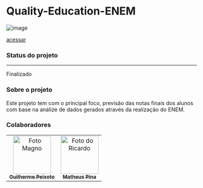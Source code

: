 # Quality-Education-ENEM


![image](https://user-images.githubusercontent.com/48967037/163868379-ef9076b3-1ee6-4a78-be4b-bff95183078f.png)

<a href="https://www.kaggle.com/competitions/qualityeducation/overview">  acessar </a>

<h3> Status do projeto </h3>
<hr>
Finalizado

<h3> Sobre o projeto </h3>

Este projeto tem com o principal foco, previsão das notas finais dos alunos com base na análize de dados gerados através da realização do ENEM.

<h3> Colaboradores  </h3>
<table>
  
  <tr>
    <td align="center">
      <a href="#">
        <img src="https://avatars.githubusercontent.com/u/48967037?v=4" width="100px;" alt="Foto Magno"/><br>
        <sub>
          <b>Guilherme Peixoto</b>
        </sub>
      </a>
    </td>
    <td align="center">
      <a href="#">
        <img src="https://media-exp1.licdn.com/dms/image/C5603AQF4PqlnmpNL-Q/profile-displayphoto-shrink_800_800/0/1644373572662?e=1655942400&v=beta&t=lBGs8HalIq9Vhxulfi7sX8-CiObCnCh2cQPwV9ApJ3I" width="100px;" alt="Foto do Ricardo"/><br>
        <sub>
          <b>Matheus Pina</b>
        </sub>
      </a>
    </td>
   </tr>
  <tr>
    
</table>

